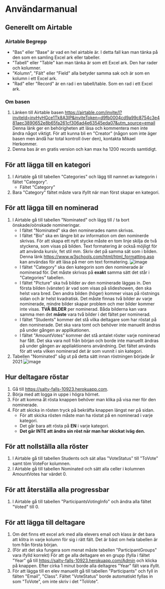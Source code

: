 # Användarmanual 

## Generellt om Airtable

### Airtable Begrepp
 - "Bas" eller "Base" är vad en hel airtable är. I detta fall kan man tänka på den som en samling Excel ark eller tabeller.
 - "Tabell" eller "Table" kan man tänka är som ett Excel ark. Den har rader och kolumner.
 - "Kolumn", "Fält" eller "Field" alla betyder samma sak och är som en kolumn i ett Excel ark.
 - "Rad" eller "Record" är en rad i en tabell/table. Som en rad i ett Excel ark.
 
 ### Om basen
1. Länken till Airtable basen https://airtable.com/invite/l?inviteId=invHyHGce1Tk8A3IP&inviteToken=d9fb0004cd9a99c8754c3e481aec3890652e8b65fa261cf306ad4e63545eda07&utm_source=email Denna länk ger en behörigheten att läsa och kommentera men inte ändra något viktigt. För att kunna bli en "Creator" (någon som inte äger basen men ändå har total kontroll över den), kontakta Mikael Herkommer.
2. Denna bas är en gratis version och kan max ha 1200 records samtidigt.

## För att lägga till en kategori
1. I Airtable gå till tabellen "Categories" och lägg till namnet av kategorin i fältet "Category".
    - Fältet "Category" 
3. Bara "Category" fältet måste vara ifyllt när man först skapar en kategori.


## För att lägga till en nominerad
1. I Airtable gå till tabellen "Nominated" och lägg till / ta bort önskade/oönskade nomineringar.
    - I fältet "Nominated" ska den nominerades namn skrivas. 
    - I fältet "Bio" ska en längre bit av information om den nominerde skrivas. För att skapa ett nytt stycke måste en tom linje skilja de två styckena, som visas på bilden. Text formatering är också möjligt för att använda kursiv, fet stil mm. Skriv det på samma sät som i bilden. Denna länk https://www.w3schools.com/html/html_formatting.asp kan användas för att läsa på mer om text formatering. ![image](https://user-images.githubusercontent.com/83644816/144410914-ec1ef7fc-2828-47d0-98dc-61cccfa41e0f.png)
    - I fältet "Category" ska den kategorin som den nominerade är nominerad för. Det måste skrivas på **exakt** samma sätt det står i "Categories" tabellen.
    - I fältet "Picture" ska två bilder av den nominerade läggas in. Den första bilden (vänster) är vad som visas på slideshowen, den ska helst vara bred. Den andra bilden (höger) kommer visas på röstnings sidan och är helst kvadratisk. Det måste finnas två bilder av varje nominerade, mindre bilder skapar problem och mer bilder kommer inte visas. **TVÅ BILDER** per nominerad. Båda bilderna kan vara samma men det **måste** vara två bilder i det fältet per nominerad.
    - I fältet "Students" kommer det stå vilka deltagare som har röstat på den nominerade. Det ska vara tomt och behöver inte manuellt ändras på under gången av applikationen.
    - I fältet "AmountVotes" kommer det stå antalet röster varje nominerad har fått. Det ska vara noll från början och borde inte manuellt ändras på under gången av appliaktionens användning. Det fältet används för att veta vilken nominerad det är som vunnit i sin kategori.
2. Tabellen "Nominated" såg ut på detta sätt innan röstningen började år 2021 ![image](https://user-images.githubusercontent.com/83644816/144413547-e5df463b-0018-4e3e-af33-30fac41233ea.png)

## Hur deltagare röstar
1. Gå till https://salty-falls-10923.herokuapp.com.
2. Börja med att logga in uppe i högra hörnet.
3. För att komma åt rösta knappen behöver man klika på visa mer för den nominerade.
4. För att skicka in rösten tryck på bekräfta knappen längst ner på sidan.
    - För att skicka rösten måste man ha röstat på en nominerad i varje kategori. 
    - Det går bara att rösta på **EN** i varje kategori.
    - **Det går INTE att ändra sin röst när man har skickat iväg den.**

## För att nollställa alla röster
1. I Airtable gå till tabellen Students och sät allas "VoteStatus" till "ToVote" samt töm VoteFor kolumnen.
2. I Airtable gå till tabellen Nominated och sätt alla celler i kolumnen AmountVotes har värdet 0.

## För att återställa alla progressbar
1. I Airtable gå till tabellen "ParticipantsVotingInfo" och ändra alla fältet "Voted" till 0.

## För att lägga till deltagare
1. Om det finns ett excel ark med alla elevers email och klass är det bara att klitra in varje kolumn för sig i rätt fält. Det är bäst om hela tabellen är tom från första början.
2. (För att det ska fungera som menat måste tabellen "ParticipantGroups" vara ifylld korrekt) För att ge alla deltagare en en grupp (fylla i fältet "Year" gå till https://salty-falls-10923.herokuapp.com/Admin och klicka på knappen. Efter cirka 1 minut borde alla deltagres "Year" fält vara ifyllt.
3. För att lägga till en elev manuellt gå till tabellen "Participants" och fyll in fälten "Email", "Class". Fältet "VoteStatus" borde automatiskt fyllas in som "ToVote", om inte skriv i det "ToVote".
